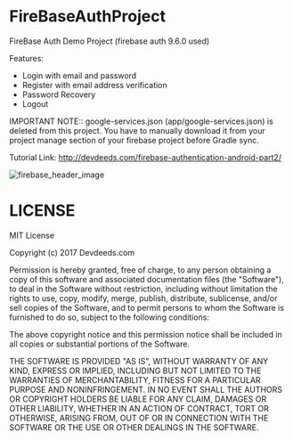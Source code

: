 # FireBaseAuthProject
FireBase Auth Demo Project
(firebase auth 9.6.0 used)

Features:

* Login with email and password
* Register with email address verification 
* Password Recovery
* Logout

IMPORTANT NOTE:: google-services.json (app/google-services.json) is deleted from this project. You have to manually download it from your project manage section of your firebase project before Gradle sync.

Tutorial Link: http://devdeeds.com/firebase-authentication-android-part2/

![firebase_header_image](https://cloud.githubusercontent.com/assets/6814816/16706859/349a925a-45da-11e6-9afd-93f221f51bab.png)

# LICENSE 

MIT License

Copyright (c) 2017 Devdeeds.com

Permission is hereby granted, free of charge, to any person obtaining a copy
of this software and associated documentation files (the "Software"), to deal
in the Software without restriction, including without limitation the rights
to use, copy, modify, merge, publish, distribute, sublicense, and/or sell
copies of the Software, and to permit persons to whom the Software is
furnished to do so, subject to the following conditions:

The above copyright notice and this permission notice shall be included in all
copies or substantial portions of the Software.

THE SOFTWARE IS PROVIDED "AS IS", WITHOUT WARRANTY OF ANY KIND, EXPRESS OR
IMPLIED, INCLUDING BUT NOT LIMITED TO THE WARRANTIES OF MERCHANTABILITY,
FITNESS FOR A PARTICULAR PURPOSE AND NONINFRINGEMENT. IN NO EVENT SHALL THE
AUTHORS OR COPYRIGHT HOLDERS BE LIABLE FOR ANY CLAIM, DAMAGES OR OTHER
LIABILITY, WHETHER IN AN ACTION OF CONTRACT, TORT OR OTHERWISE, ARISING FROM,
OUT OF OR IN CONNECTION WITH THE SOFTWARE OR THE USE OR OTHER DEALINGS IN THE
SOFTWARE.




